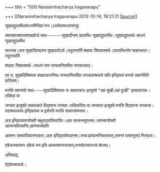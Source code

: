 +++
title = "000 Narasimhacharya Iragavarapu"

+++
[[Narasimhacharya Iragavarapu	2012-10-14, 19:21:21 [Source](https://groups.google.com/g/bvparishat/c/n8SKDbwXU_Y)]]



सुखाद्युपलब्धिसाधनमिन्द्रियं मनः।(अत्रेदमवधारयन्तु)

समासवाक्यगतशाब्दबोधो यथा--------सुखादीनाम् उपलब्धिः सुखाद्युपलब्धिः।सुखाद्युपलब्धेः साधनं सुखाद्युपलब्धि

साधनम्।अत्र सुखादिशब्दस्य सुखादयोऽर्थः।तदुत्तरवर्ति षष्ठ्याः विषयत्वमर्थः।उपलब्धिर्नाम साक्षात्कारः।तदुत्तरवर्ति

षष्ठ्याः निष्ठत्वमर्थः।साधनं नाम जन्यतानिरूपित जनकतावत्।

एवं च, सुखादिविषयक साक्षात्कारनिष्ठ जन्यतानिरूपित जनकताश्रयत्वे सति इन्द्रियत्वं मनसो लक्षणमिति फलितम्।

मनसि समन्वयो यथा-----सुखादिविषयकः यः साक्षात्कारः इत्युक्ते "अहं सुखी,अहं दुःखी" इत्याकारकः।तन्निष्ठा या

जन्यता इत्युक्ते साक्षात्कारे विद्यमाना जन्यता।तन्निरूपिता या जनकता इत्युक्ते मनसि विद्यमाना जनकता।तदाश्रयत्वस्य इन्द्रियत्वय च द्वयोरपि मनसि सत्वात्समन्वयः।

अत्र इन्द्रियत्वमात्रोक्तौ चक्षुरादावतिव्याप्तिः।अतः सत्यन्तमुपात्तम्।तावन्मात्रोक्तौ आत्मन्यतिव्याप्तिः,ज्ञानमात्रम्प्रति

आत्मनः समवायिकारणत्वात्।अतः इन्द्रियत्वोपादानम्।तच्च प्रत्यात्मनियतत्वात्,अनन्तं परमाणुरूपं नित्यञ्च।

एकैकस्यात्मनः एकैकं मन इति आत्मनामनन्तत्वात्,मनसोऽप्यानन्त्यं बोध्यम्।

अभिवाद्य,

ऐएन्नेस्साचार्यः।


